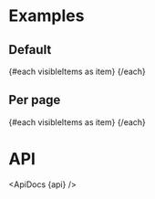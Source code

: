 <script lang="ts">
	import api from '$lib/components/InfiniteScroll.svelte?raw&sveld';
  import ApiDocs from '$lib/components/ApiDocs.svelte';

	import InfiniteScroll from '$lib/components/InfiniteScroll.svelte';
	import ListItem from '$lib/components/ListItem.svelte';
	import Preview from '$lib/components/Preview.svelte';

	const items = Array(100).fill().map((x, i) => ({ name: `Item: ${i + 1}`}))
</script>

# Examples

## Default

<Preview>
	<div class="h-[400px] p-1 overflow-auto">
		<InfiniteScroll {items} let:visibleItems>
			{#each visibleItems as item}
				<ListItem title={item.name} />
			{/each}
		</InfiniteScroll>
	</div>
</Preview>

## Per page

<Preview>
	<div class="h-[400px] p-1 overflow-auto">
		<InfiniteScroll {items} perPage={5} let:visibleItems>
			{#each visibleItems as item}
				<ListItem title={item.name} />
			{/each}
		</InfiniteScroll>
	</div>
</Preview>

# API

<ApiDocs {api} />
